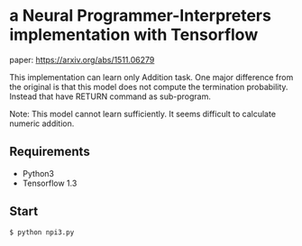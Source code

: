 # a Neural Programmer-Interpreters implementation with Tensorflow

paper: https://arxiv.org/abs/1511.06279

This implementation can learn only Addition task.
One major difference from the original is that this model does not compute the termination probability. Instead that have RETURN command as sub-program.

Note: This model cannot learn sufficiently. It seems difficult to calculate numeric addition.

## Requirements
- Python3
- Tensorflow 1.3

## Start
```
$ python npi3.py
```
